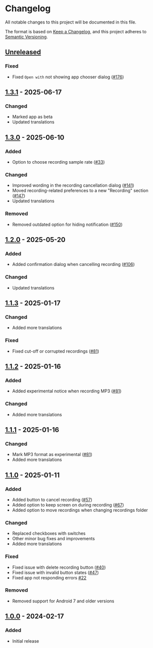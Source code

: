 # Changelog

All notable changes to this project will be documented in this file.

The format is based on [Keep a Changelog](https://keepachangelog.com/en/1.1.0/),
and this project adheres to [Semantic Versioning](https://semver.org/spec/v2.0.0.html).

## [Unreleased]

### Fixed

- Fixed `Open with` not showing app chooser dialog ([#176])

## [1.3.1] - 2025-06-17

### Changed

- Marked app as beta
- Updated translations

## [1.3.0] - 2025-06-10

### Added

- Option to choose recording sample rate ([#33])

### Changed

- Improved wording in the recording cancellation dialog ([#141])
- Moved recording-related preferences to a new "Recording" section ([#147])
- Updated translations

### Removed

- Removed outdated option for hiding notification ([#150])

## [1.2.0] - 2025-05-20

### Added

- Added confirmation dialog when cancelling recording ([#106])

### Changed

- Updated translations

## [1.1.3] - 2025-01-17

### Changed

- Added more translations

### Fixed

- Fixed cut-off or corrupted recordings ([#81])

## [1.1.2] - 2025-01-16

### Added

- Added experimental notice when recording MP3 ([#81])

### Changed

- Added more translations

## [1.1.1] - 2025-01-16

### Changed

- Mark MP3 format as experimental ([#81])
- Added more translations

## [1.1.0] - 2025-01-11

### Added

- Added button to cancel recording ([#57])
- Added option to keep screen on during recording ([#67])
- Added option to move recordings when changing recordings folder

### Changed

- Replaced checkboxes with switches
- Other minor bug fixes and improvements
- Added more translations

### Fixed

- Fixed issue with delete recording button ([#40])
- Fixed issue with invalid button states ([#47])
- Fixed app not responding errors [#22]

### Removed

- Removed support for Android 7 and older versions

## [1.0.0] - 2024-02-17

### Added

- Initial release

[Unreleased]: https://github.com/FossifyOrg/Voice-Recorder/compare/1.3.1...HEAD
[1.3.1]: https://github.com/FossifyOrg/Voice-Recorder/compare/1.3.0...1.3.1
[1.3.0]: https://github.com/FossifyOrg/Voice-Recorder/compare/1.2.0...1.3.0
[1.2.0]: https://github.com/FossifyOrg/Voice-Recorder/compare/1.1.3...1.2.0
[1.1.3]: https://github.com/FossifyOrg/Voice-Recorder/compare/1.1.2...1.1.3
[1.1.2]: https://github.com/FossifyOrg/Voice-Recorder/compare/1.1.1...1.1.2
[1.1.1]: https://github.com/FossifyOrg/Voice-Recorder/compare/1.1.0...1.1.1
[1.1.0]: https://github.com/FossifyOrg/Voice-Recorder/compare/1.0.0...1.1.0
[1.0.0]: https://github.com/FossifyOrg/Voice-Recorder/releases/tag/1.0.0

[#22]: https://github.com/FossifyOrg/Voice-Recorder/issues/22
[#33]: https://github.com/FossifyOrg/Voice-Recorder/issues/33
[#40]: https://github.com/FossifyOrg/Voice-Recorder/issues/40
[#47]: https://github.com/FossifyOrg/Voice-Recorder/issues/47
[#57]: https://github.com/FossifyOrg/Voice-Recorder/issues/57
[#67]: https://github.com/FossifyOrg/Voice-Recorder/issues/67
[#81]: https://github.com/FossifyOrg/Voice-Recorder/issues/81
[#106]: https://github.com/FossifyOrg/Voice-Recorder/issues/106
[#141]: https://github.com/FossifyOrg/Voice-Recorder/issues/141
[#147]: https://github.com/FossifyOrg/Voice-Recorder/issues/147
[#150]: https://github.com/FossifyOrg/Voice-Recorder/issues/150
[#176]: https://github.com/FossifyOrg/Voice-Recorder/issues/176
